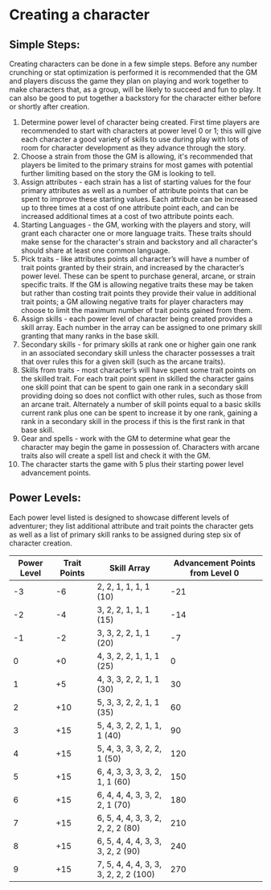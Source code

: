 # Creating a character

## Simple Steps:
Creating characters can be done in a few simple steps. Before any number crunching or stat optimization is performed it is recommended that the GM and players discuss the game they plan on playing and work together to make characters that, as a group, will be likely to succeed and fun to play. It can also be good to put together a backstory for the character either before or shortly after creation.
1. Determine power level of character being created. First time players are recommended to start with characters at power level 0 or 1; this will give each character a good variety of skills to use during play with lots of room for character development as they advance through the story.
1. Choose a strain from those the GM is allowing, it's recommended that players be limited to the primary strains for most games with potential further limiting based on the story the GM is looking to tell.
1. Assign attributes - each strain has a list of starting values for the four primary attributes as well as a number of attribute points that can be spent to improve these starting values. Each attribute can be increased up to three times at a cost of one attribute point each, and can be increased additional times at a cost of two attribute points each.
1. Starting Languages - the GM, working with the players and story, will grant each character one or more language traits. These traits should make sense for the character's strain and backstory and all character's should share at least one common language.
1. Pick traits - like attributes points all character’s will have a number of trait points granted by their strain, and increased by the character’s power level. These can be spent to purchase general, arcane, or strain specific traits. If the GM is allowing negative traits these may be taken but rather than costing trait points they provide their value in additional trait points; a GM allowing negative traits for player characters may choose to limit the maximum number of trait points gained from them.
1. Assign skills - each power level of character being created provides a skill array. Each number in the array can be assigned to one primary skill granting that many ranks in the base skill.
1. Secondary skills - for primary skills at rank one or higher gain one rank in an associated secondary skill unless the character possesses a trait that over rules this for a given skill (such as the arcane traits).
1. Skills from traits - most character’s will have spent some trait points on the skilled trait. For each trait point spent in skilled the character gains one skill point that can be spent to gain one rank in a secondary skill providing doing so does not conflict with other rules, such as those from an arcane trait. Alternately a number of skill points equal to a basic skills current rank plus one can be spent to increase it by one rank, gaining a rank in a secondary skill in the process if this is the first rank in that base skill.
1. Gear and spells - work with the GM to determine what gear the character may begin the game in possession of. Characters with arcane traits also will create a spell list and check it with the GM.
1. The character starts the game with 5 plus their starting power level advancement points.

<div class="page-break"></div>

## Power Levels:
Each power level listed is designed to showcase different levels of adventurer; they list additional attribute and trait points the character gets as well as a list of primary skill ranks to be assigned during step six of character creation.

| Power Level | Trait Points | Skill Array | Advancement Points from Level 0 |
| --- | ---| --- | --- |
| -3 | -6 | 2, 2, 1, 1, 1, 1 (10) | -21 |
| -2 | -4 | 3, 2, 2, 1, 1, 1 (15) | -14 |
| -1 | -2 | 3, 3, 2, 2, 1, 1 (20) | -7 |
| 0 |  +0 | 4, 3, 2, 2, 1, 1, 1 (25) | 0 |
| 1 |  +5 | 4, 3, 3, 2, 2, 1, 1 (30) | 30 |
| 2 |  +10 | 5, 3, 3, 2, 2, 1, 1 (35) | 60 |
| 3 |  +15 | 5, 4, 3, 2, 2, 1, 1, 1 (40) | 90 |
| 4 |  +15 | 5, 4, 3, 3, 3, 2, 2, 1 (50) | 120 |
| 5 |  +15 | 6, 4, 3, 3, 3, 3, 2, 1, 1 (60) | 150 |
| 6 |  +15 | 6, 4, 4, 4, 3, 3, 2, 2, 1 (70) | 180 |
| 7 |  +15 | 6, 5, 4, 4, 3, 3, 2, 2, 2, 2 (80) | 210 |
| 8 |  +15 | 6, 5, 4, 4, 4, 3, 3, 3, 2, 2 (90) | 240 |
| 9 |  +15 | 7, 5, 4, 4, 4, 3, 3, 3, 2, 2, 2 (100) | 270 |
